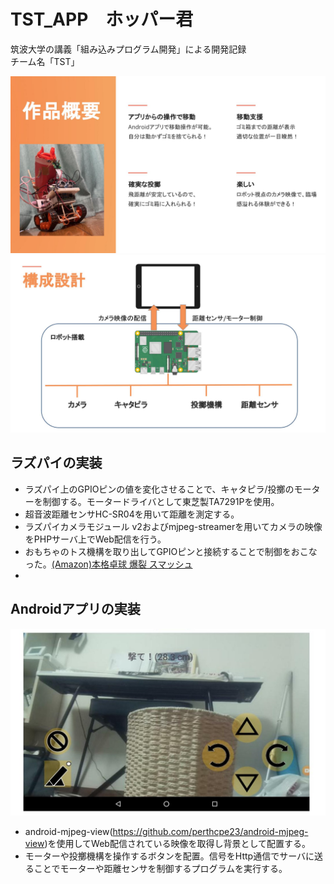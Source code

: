 # TST_APP　ホッパー君
筑波大学の講義「組み込みプログラム開発」による開発記録  
チーム名「TST」  

![概要](overview.jpg)
![設計](archtecture.jpg)

## ラズパイの実装
* ラズパイ上のGPIOピンの値を変化させることで、キャタピラ/投擲のモーターを制御する。モータードライバとして東芝製TA7291Pを使用。
* 超音波距離センサHC-SR04を用いて距離を測定する。  
* ラズパイカメラモジュール v2およびmjpeg-streamerを用いてカメラの映像をPHPサーバ上でWeb配信を行う。  
* おもちゃのトス機構を取り出してGPIOピンと接続することで制御をおこなった。[(Amazon)本格卓球 爆裂 スマッシュ](https://www.amazon.co.jp/%E6%9C%AC%E6%A0%BC%E5%8D%93%E7%90%83-%E7%88%86%E8%A3%82-%E3%82%B9%E3%83%9E%E3%83%83%E3%82%B7%E3%83%A5%E3%80%90%E6%97%A5%E6%9C%AC%E3%81%8A%E3%82%82%E3%81%A1%E3%82%83%E5%A4%A7%E8%B3%9E2019-%E3%82%B3%E3%83%9F%E3%83%A5%E3%83%8B%E3%82%B1%E3%83%BC%E3%82%B7%E3%83%A7%E3%83%B3%E3%83%BB%E3%83%88%E3%82%A4%E9%83%A8%E9%96%80-%E5%84%AA%E7%A7%80%E8%B3%9E%E3%80%91/dp/B07SX2MGK1 "本格卓球 爆裂 スマッシュ")
* 
  
## Androidアプリの実装
![アプリ](app.jpg)
* android-mjpeg-view(https://github.com/perthcpe23/android-mjpeg-view)を使用してWeb配信されている映像を取得し背景として配置する。
* モーターや投擲機構を操作するボタンを配置。信号をHttp通信でサーバに送ることでモーターや距離センサを制御するプログラムを実行する。
